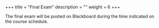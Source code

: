 +++
title = "Final Exam"
description = ""
weight = 6
+++

The final exam will be posted on Blackboard during the time indicated on the course schedule.
